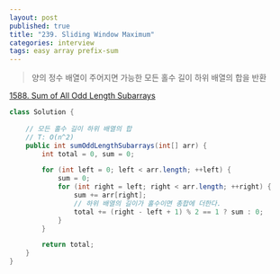 ```yaml
---
layout: post
published: true
title: "239. Sliding Window Maximum"
categories: interview
tags: easy array prefix-sum
---
```


> 양의 정수 배열이 주어지면 가능한 모든 홀수 길이 하위 배열의 합을 반환

[1588. Sum of All Odd Length Subarrays](https://leetcode.com/problems/sum-of-all-odd-length-subarrays/)

```java
class Solution {
    
    // 모든 홀수 길이 하위 배열의 합
    // T: O(n^2)
    public int sumOddLengthSubarrays(int[] arr) {
        int total = 0, sum = 0;

        for (int left = 0; left < arr.length; ++left) {
            sum = 0;  
            for (int right = left; right < arr.length; ++right) {
                sum += arr[right];
                // 하위 배열의 길이가 홀수이면 총합에 더한다.
                total += (right - left + 1) % 2 == 1 ? sum : 0;
            }
        }

        return total;
    }
}
```
